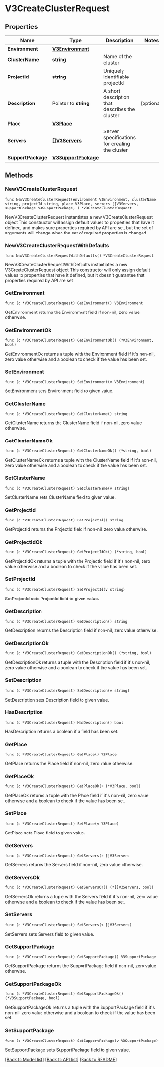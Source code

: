 # V3CreateClusterRequest

## Properties

Name | Type | Description | Notes
------------ | ------------- | ------------- | -------------
**Environment** | [**V3Environment**](V3Environment.md) |  | 
**ClusterName** | **string** | Name of the cluster | 
**ProjectId** | **string** | Uniquely identifiable projectId | 
**Description** | Pointer to **string** | A short description that describes the cluster | [optional] 
**Place** | [**V3Place**](V3Place.md) |  | 
**Servers** | [**[]V3Servers**](V3Servers.md) | Server specifications for creating the cluster | 
**SupportPackage** | [**V3SupportPackage**](V3SupportPackage.md) |  | 

## Methods

### NewV3CreateClusterRequest

`func NewV3CreateClusterRequest(environment V3Environment, clusterName string, projectId string, place V3Place, servers []V3Servers, supportPackage V3SupportPackage, ) *V3CreateClusterRequest`

NewV3CreateClusterRequest instantiates a new V3CreateClusterRequest object
This constructor will assign default values to properties that have it defined,
and makes sure properties required by API are set, but the set of arguments
will change when the set of required properties is changed

### NewV3CreateClusterRequestWithDefaults

`func NewV3CreateClusterRequestWithDefaults() *V3CreateClusterRequest`

NewV3CreateClusterRequestWithDefaults instantiates a new V3CreateClusterRequest object
This constructor will only assign default values to properties that have it defined,
but it doesn't guarantee that properties required by API are set

### GetEnvironment

`func (o *V3CreateClusterRequest) GetEnvironment() V3Environment`

GetEnvironment returns the Environment field if non-nil, zero value otherwise.

### GetEnvironmentOk

`func (o *V3CreateClusterRequest) GetEnvironmentOk() (*V3Environment, bool)`

GetEnvironmentOk returns a tuple with the Environment field if it's non-nil, zero value otherwise
and a boolean to check if the value has been set.

### SetEnvironment

`func (o *V3CreateClusterRequest) SetEnvironment(v V3Environment)`

SetEnvironment sets Environment field to given value.


### GetClusterName

`func (o *V3CreateClusterRequest) GetClusterName() string`

GetClusterName returns the ClusterName field if non-nil, zero value otherwise.

### GetClusterNameOk

`func (o *V3CreateClusterRequest) GetClusterNameOk() (*string, bool)`

GetClusterNameOk returns a tuple with the ClusterName field if it's non-nil, zero value otherwise
and a boolean to check if the value has been set.

### SetClusterName

`func (o *V3CreateClusterRequest) SetClusterName(v string)`

SetClusterName sets ClusterName field to given value.


### GetProjectId

`func (o *V3CreateClusterRequest) GetProjectId() string`

GetProjectId returns the ProjectId field if non-nil, zero value otherwise.

### GetProjectIdOk

`func (o *V3CreateClusterRequest) GetProjectIdOk() (*string, bool)`

GetProjectIdOk returns a tuple with the ProjectId field if it's non-nil, zero value otherwise
and a boolean to check if the value has been set.

### SetProjectId

`func (o *V3CreateClusterRequest) SetProjectId(v string)`

SetProjectId sets ProjectId field to given value.


### GetDescription

`func (o *V3CreateClusterRequest) GetDescription() string`

GetDescription returns the Description field if non-nil, zero value otherwise.

### GetDescriptionOk

`func (o *V3CreateClusterRequest) GetDescriptionOk() (*string, bool)`

GetDescriptionOk returns a tuple with the Description field if it's non-nil, zero value otherwise
and a boolean to check if the value has been set.

### SetDescription

`func (o *V3CreateClusterRequest) SetDescription(v string)`

SetDescription sets Description field to given value.

### HasDescription

`func (o *V3CreateClusterRequest) HasDescription() bool`

HasDescription returns a boolean if a field has been set.

### GetPlace

`func (o *V3CreateClusterRequest) GetPlace() V3Place`

GetPlace returns the Place field if non-nil, zero value otherwise.

### GetPlaceOk

`func (o *V3CreateClusterRequest) GetPlaceOk() (*V3Place, bool)`

GetPlaceOk returns a tuple with the Place field if it's non-nil, zero value otherwise
and a boolean to check if the value has been set.

### SetPlace

`func (o *V3CreateClusterRequest) SetPlace(v V3Place)`

SetPlace sets Place field to given value.


### GetServers

`func (o *V3CreateClusterRequest) GetServers() []V3Servers`

GetServers returns the Servers field if non-nil, zero value otherwise.

### GetServersOk

`func (o *V3CreateClusterRequest) GetServersOk() (*[]V3Servers, bool)`

GetServersOk returns a tuple with the Servers field if it's non-nil, zero value otherwise
and a boolean to check if the value has been set.

### SetServers

`func (o *V3CreateClusterRequest) SetServers(v []V3Servers)`

SetServers sets Servers field to given value.


### GetSupportPackage

`func (o *V3CreateClusterRequest) GetSupportPackage() V3SupportPackage`

GetSupportPackage returns the SupportPackage field if non-nil, zero value otherwise.

### GetSupportPackageOk

`func (o *V3CreateClusterRequest) GetSupportPackageOk() (*V3SupportPackage, bool)`

GetSupportPackageOk returns a tuple with the SupportPackage field if it's non-nil, zero value otherwise
and a boolean to check if the value has been set.

### SetSupportPackage

`func (o *V3CreateClusterRequest) SetSupportPackage(v V3SupportPackage)`

SetSupportPackage sets SupportPackage field to given value.



[[Back to Model list]](../README.md#documentation-for-models) [[Back to API list]](../README.md#documentation-for-api-endpoints) [[Back to README]](../README.md)


